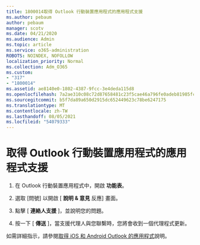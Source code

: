 ```yaml
---
title: 1800014取得 Outlook 行動裝置應用程式的應用程式支援
ms.author: pebaum
author: pebaum
manager: scotv
ms.date: 04/21/2020
ms.audience: Admin
ms.topic: article
ms.service: o365-administration
ROBOTS: NOINDEX, NOFOLLOW
localization_priority: Normal
ms.collection: Adm_O365
ms.custom:
- "317"
- "1800014"
ms.assetid: ae8140e0-1802-4387-9fcc-3e4deda115d8
ms.openlocfilehash: 7a2ae310c08c72d87658481c23f5cae46a796fe0adeb81985fc333343326d256
ms.sourcegitcommit: b5f7da89a650d2915dc652449623c78be6247175
ms.translationtype: MT
ms.contentlocale: zh-TW
ms.lasthandoff: 08/05/2021
ms.locfileid: "54079333"
---
```

# <a name="get-in-app-support-for-the-outlook-mobile-app"></a>取得 Outlook 行動裝置應用程式的應用程式支援

1. 在 Outlook 行動裝置應用程式中，開啟 **功能表**。

2. 選取 [問號] 以開啟 [ **說明 &amp; 意見** 反應] 畫面。

3. 點擊 [ **連絡人支援** ]，並說明您的問題。

4. 按一下 [ **傳送** ]，當支援代理人與您聯繫時，您將會收到一個代理程式更新。

如需詳細指示，請參閱[取得 iOS 和 Android Outlook 的應用程式](https://support.office.com/article/218a22d1-9fa5-4889-b689-de1c63493243.aspx#ID0EAABAAA=Contact_Support)說明。
